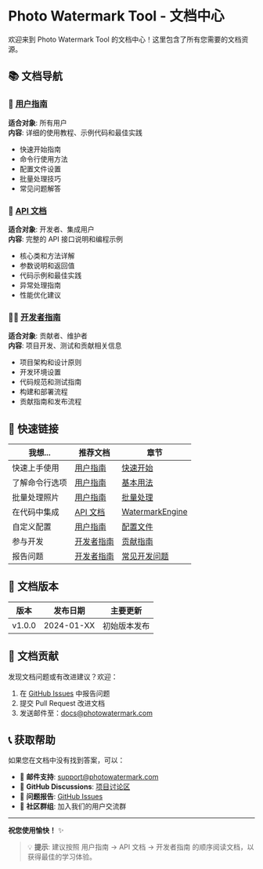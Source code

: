 # Photo Watermark Tool - 文档中心

欢迎来到 Photo Watermark Tool 的文档中心！这里包含了所有您需要的文档资源。

## 📚 文档导航

### 🚀 [用户指南](USER_GUIDE.md)
**适合对象**: 所有用户  
**内容**: 详细的使用教程、示例代码和最佳实践

- 快速开始指南
- 命令行使用方法
- 配置文件设置
- 批量处理技巧
- 常见问题解答

### 🔧 [API 文档](API.md)
**适合对象**: 开发者、集成用户  
**内容**: 完整的 API 接口说明和编程示例

- 核心类和方法详解
- 参数说明和返回值
- 代码示例和最佳实践
- 异常处理指南
- 性能优化建议

### 👨‍💻 [开发者指南](DEVELOPER_GUIDE.md)
**适合对象**: 贡献者、维护者  
**内容**: 项目开发、测试和贡献相关信息

- 项目架构和设计原则
- 开发环境设置
- 代码规范和测试指南
- 构建和部署流程
- 贡献指南和发布流程

## 🎯 快速链接

| 我想... | 推荐文档 | 章节 |
|---------|----------|------|
| 快速上手使用 | [用户指南](USER_GUIDE.md) | [快速开始](USER_GUIDE.md#快速开始) |
| 了解命令行选项 | [用户指南](USER_GUIDE.md) | [基本用法](USER_GUIDE.md#基本用法) |
| 批量处理照片 | [用户指南](USER_GUIDE.md) | [批量处理](USER_GUIDE.md#批量处理) |
| 在代码中集成 | [API 文档](API.md) | [WatermarkEngine](API.md#watermarkengine) |
| 自定义配置 | [用户指南](USER_GUIDE.md) | [配置文件](USER_GUIDE.md#配置文件) |
| 参与开发 | [开发者指南](DEVELOPER_GUIDE.md) | [贡献指南](DEVELOPER_GUIDE.md#贡献指南) |
| 报告问题 | [开发者指南](DEVELOPER_GUIDE.md) | [常见开发问题](DEVELOPER_GUIDE.md#常见开发问题) |

## 📖 文档版本

| 版本 | 发布日期 | 主要更新 |
|------|----------|----------|
| v1.0.0 | 2024-01-XX | 初始版本发布 |

## 🤝 文档贡献

发现文档问题或有改进建议？欢迎：

1. 在 [GitHub Issues](https://github.com/your-username/Photo-Watermark-1/issues) 中报告问题
2. 提交 Pull Request 改进文档
3. 发送邮件至：docs@photowatermark.com

## 📞 获取帮助

如果您在文档中没有找到答案，可以：

- 📧 **邮件支持**: support@photowatermark.com
- 💬 **GitHub Discussions**: [项目讨论区](https://github.com/your-username/Photo-Watermark-1/discussions)
- 🐛 **问题报告**: [GitHub Issues](https://github.com/your-username/Photo-Watermark-1/issues)
- 📱 **社区群组**: 加入我们的用户交流群

---

**祝您使用愉快！** ✨

> 💡 **提示**: 建议按照 用户指南 → API 文档 → 开发者指南 的顺序阅读文档，以获得最佳的学习体验。
